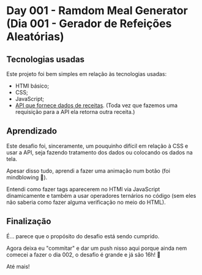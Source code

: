 # Day 001 - Ramdom Meal Generator (Dia 001 - Gerador de Refeições Aleatórias)

## Tecnologias usadas
Este projeto foi bem simples em relação às tecnologias usadas:

- HTMl básico;
- CSS;
- JavaScript;
- [API que fornece dados de receitas](https://www.themealdb.com/api/json/v1/1/random.php). (Toda vez que fazemos uma requisição para a API ela retorna outra receita.)

## Aprendizado
Este desafio foi, sinceramente, um pouquinho difícil em relação à CSS e usar a API, seja fazendo tratamento dos dados ou colocando os dados na tela.

Apesar disso tudo, aprendi a fazer uma animação num botão (foi mindblowing 🤯).

Entendi como fazer tags aparecerem no HTMl via JavaScript dinamicamente e também a usar operadores ternários no código (sem eles não saberia como fazer alguma verificação no meio do HTML).

## Finalização
É... parece que o propósito do desafio está sendo cumprido.

Agora deixa eu "commitar" e dar um push nisso aqui porque ainda nem comecei a fazer o dia 002, o desafio é grande e já são 16h! 😬

Até mais!
